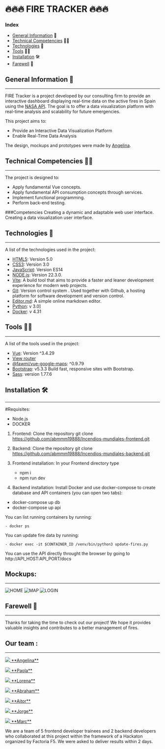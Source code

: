 # 🔥🔥🔥 FIRE TRACKER 🔥🔥🔥
### Index
- [General Information](#general-information) 📝
- [Technical Competencies](#technical-competencies) 💪🏼
- [Technologies](#technologies) 📲
- [Tools](#tools) 💅🏼
- [Installation](#installation) 🛠️
- [Farewell](#farewell) 🖖



##  General Information 📝
***
FIRE Tracker is a project developed by our consulting firm to provide an interactive dashboard displaying real-time data on the active fires in Spain using the [NASA API](https://firms.modaps.eosdis.nasa.gov/api/country/). The goal is to offer a data visualization platform with real-time analysis and scalability for future emergencies.

This project aims to:

- Provide an Interactive Data Visualization Platform
- Enable Real-Time Data Analysis
  
The design, mockups and prototypes were made by [Angelina](https://github.com/Angelinabassano). 



## Technical Competencies 💪🏼
***
The project is designed to:

- Apply fundamental Vue concepts.
- Apply fundamental API consumption concepts through services.
- Implement functional programming.
- Perform back-end testing.
  
###Competencies
Creating a dynamic and adaptable web user interface.
Creating a data visualization user interface.



##  Technologies 📲
***
A list of the technologies used in the project: 

* [HTML5](https://developer.mozilla.org/en-US/docs/Web/Guide/HTML/HTML5): Version 5.0
* [CSS3](https://developer.mozilla.org/en-US/docs/Web/CSS): Version 3.0
* [JavaScript](https://developer.mozilla.org/en-US/docs/Web/JavaScript): Version ES14
* [NODE.js](https://nodejs.org/en): Version 22.3.0.
* [Vite](https://vitejs.dev/): A build tool that aims to provide a faster and leaner development experience for modern web projects.
* [Git](https://git-scm.com/): Version control system . Used together with Github, a hosting platform for software development and version control.
* [Editor.md](https://pandao.github.io/editor.md/en.html): A simple online markdown editor.
* [Python](https://www.python.org/downloads/): v 3.0]
* [Docker](https://www.docker.com/): v 4.31



##  Tools 💅🏼
***
A list of the tools used in the project:  

* [Vue](https://vuejs.org/): Version ^3.4.29
* [View router](https://router.vuejs.org/)
* [@fawmi/vue-google-maps](https://github.com/fawmi/vue-google-maps): ^0.9.79
* [Bootstrap](https://getbootstrap.com/): v5.3.3 Build fast, responsive sites with Bootstrap.
* [Sass](https://sass-lang.com/): version 1.77.6



##  Installation 🛠️
***
#Requisites: 

- Node.js
- DOCKER 

1. Frontend: Clone the repository git clone https://github.com/abmmm19888/Incendios-mundiales-frontend.git

2. Backend:  Clone the repository git clone https://github.com/abmmm19888/Incendios-mundiales-backend.git 

3. Frontend installation: In your Frontend directory type   
   - npm i
   - npm run dev

4. Backend installation: Install Docker and use docker-compose to create database and API containers (you can open two tabs):

  - docker-compose up db
  - docker-compose up api

  You can list running containers by running:

    - docker ps

  You can update fire data by running:

    - docker exec -it $CONTAINER_ID /venv/bin/python3 update-fires.py

  You can use the API directly throught the browser by going to http://API_HOST:API_PORT/docs



##  Mockups:
***

![HOME](https://i.ibb.co/H7gT0cs/HOME-1.png)
![MAP](https://i.ibb.co/V3XTk6N/MAPA.png)
![LOGIN](https://i.ibb.co/VW45b9h/LOG-IN.png)


##  Farewell 🖖
***
Thanks for taking the time to check out our project! We hope it provides valuable insights and contributes to a better management of fires.


## Our team :

***
 
<p> <a href="https://github.com/Angelinabassano">
    <img src="https://img.shields.io/badge/GitHub-100000?style=for-the-badge&logo=github&logoColor=white"> **Angelina**</a></p>
    
<p> <a href="https://github.com/0795PAO">
    <img src="https://img.shields.io/badge/GitHub-100000?style=for-the-badge&logo=github&logoColor=white"> **Paola**</a></p>
    
<p> <a href="https://github.com/loren-2">
    <img src="https://img.shields.io/badge/GitHub-100000?style=for-the-badge&logo=github&logoColor=white"> **Lorena**</a></p>
    
<p> <a href="https://github.com/abmmm19888">
    <img src="https://img.shields.io/badge/GitHub-100000?style=for-the-badge&logo=github&logoColor=white"> **Abraham**</a></p>
    
<p> <a href="https://github.com/aitorgarciafernandez">
    <img src="https://img.shields.io/badge/GitHub-100000?style=for-the-badge&logo=github&logoColor=white"> **Aitor**</a></p>

<p> <a href="https://github.com/Jorgecas71">
   <img src="https://img.shields.io/badge/GitHub-100000?style=for-the-badge&logo=github&logoColor=white"> **Jorge**</a></p>

<p> <a href="https://github.com/marc-canals-basetis">
   <img src="https://img.shields.io/badge/GitHub-100000?style=for-the-badge&logo=github&logoColor=white"> **Marc**</a></p>


We are a team of 5 frontend developer trainees and 2 backend developers who collaborated at this project within the framework of a Hackaton organized by Factoria F5. We were asked to deliver results within 2 days.
